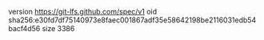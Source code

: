 version https://git-lfs.github.com/spec/v1
oid sha256:e30fd7df75140973e8faec001867adf35e58642198be2116031edb54bacf4d56
size 3386

